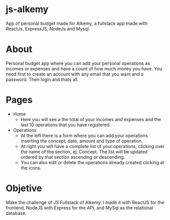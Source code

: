 # js-alkemy
App of personal budget made for Alkemy, a fullstack app made with ReactJs, ExpressJS, NodeJs and Mysql.

# About

Personal budget app where you can add your personal operations as incomes or expenses and have a count of how much money you have. You need first to create an account with any email that you want and a password. Then login and thats all.

# Pages

-   Home
    -   Here you will see a the total of your incomes and expenses and the last 10 operations that you have registered.
-   Operations
    -   At the left there is a form where you can add your operations inserting the concept, date, amount and type of operation.
    -   At right you will have a complete list of your operations, clicking over the name of the section, ej: Concept. The list will be updated ordered by that section ascending or descending.
    -   You can also edit or delete the operations already created clicking at the icons.

# Objetive

Make the challenge of JS Fullstack of Alkemy. I made it with ReactJS for the frontend, NodeJS with Express for the API, and MySql as the relational database.
